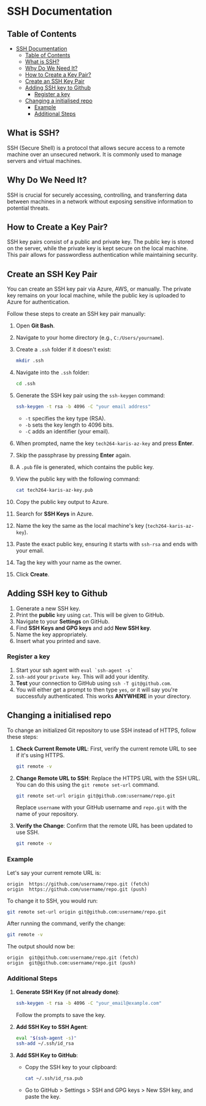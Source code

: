 # SSH Documentation

## Table of Contents

- [SSH Documentation](#ssh-documentation)
  - [Table of Contents](#table-of-contents)
  - [What is SSH?](#what-is-ssh)
  - [Why Do We Need It?](#why-do-we-need-it)
  - [How to Create a Key Pair?](#how-to-create-a-key-pair)
  - [Create an SSH Key Pair](#create-an-ssh-key-pair)
  - [Adding SSH key to Github](#adding-ssh-key-to-github)
    - [Register a key](#register-a-key)
  - [Changing a initialised repo](#changing-a-initialised-repo)
    - [Example](#example)
    - [Additional Steps](#additional-steps)

## What is SSH?

SSH (Secure Shell) is a protocol that allows secure access to a remote machine over an unsecured network. It is commonly used to manage servers and virtual machines.

## Why Do We Need It?

SSH is crucial for securely accessing, controlling, and transferring data between machines in a network without exposing sensitive information to potential threats.

## How to Create a Key Pair?

SSH key pairs consist of a public and private key. The public key is stored on the server, while the private key is kept secure on the local machine. This pair allows for passwordless authentication while maintaining security.

## Create an SSH Key Pair

You can create an SSH key pair via Azure, AWS, or manually. The private key remains on your local machine, while the public key is uploaded to Azure for authentication.

Follow these steps to create an SSH key pair manually:

1. Open **Git Bash**.
2. Navigate to your home directory (e.g., `C:/Users/yourname`).
3. Create a `.ssh` folder if it doesn't exist:

   ```bash
   mkdir .ssh
   ```

4. Navigate into the `.ssh` folder:

   ```bash
   cd .ssh
   ```

5. Generate the SSH key pair using the `ssh-keygen` command:

   ```bash
   ssh-keygen -t rsa -b 4096 -C "your email address"
   ```

   - `-t` specifies the key type (RSA).
   - `-b` sets the key length to 4096 bits.
   - `-C` adds an identifier (your email).
6. When prompted, name the key `tech264-karis-az-key` and press **Enter**.
7. Skip the passphrase by pressing **Enter** again.
8. A `.pub` file is generated, which contains the public key.
9. View the public key with the following command:

   ```bash
   cat tech264-karis-az-key.pub
   ```

10. Copy the public key output to Azure.
11. Search for **SSH Keys** in Azure.
12. Name the key the same as the local machine's key (`tech264-karis-az-key`).
13. Paste the exact public key, ensuring it starts with `ssh-rsa` and ends with your email.
14. Tag the key with your name as the owner.
15. Click **Create**.

## Adding SSH key to Github

1. Generate a new SSH key.
2. Print the **public** key using `cat`. This will be given to GitHub.
3. Navigate to your **Settings** on GitHub.
4. Find **SSH Keys and GPG keys** and add **New SSH key**.
5. Name the key appropriately.
6. Insert what you printed and save.

### Register a key

1. Start your ssh agent with ```eval `ssh-agent -s` ```
2. `ssh-add` your `private key`. This will add your identity.
3. **Test** your connection to GitHub using `ssh -T git@github.com`.
4. You will either get a prompt to then type `yes`, or it will say you're successfuly authenticated. This works **ANYWHERE** in your directory.

## Changing a initialised repo

To change an initialized Git repository to use SSH instead of HTTPS, follow these steps:

1. **Check Current Remote URL**: First, verify the current remote URL to see if it's using HTTPS.

    ```bash
    git remote -v
    ```

2. **Change Remote URL to SSH**: Replace the HTTPS URL with the SSH URL. You can do this using the `git remote set-url` command.

    ```bash
    git remote set-url origin git@github.com:username/repo.git
    ```

    Replace `username` with your GitHub username and `repo.git` with the name of your repository.

3. **Verify the Change**: Confirm that the remote URL has been updated to use SSH.

    ```bash
    git remote -v
    ```

### Example

Let's say your current remote URL is:

```
origin  https://github.com/username/repo.git (fetch)
origin  https://github.com/username/repo.git (push)
```

To change it to SSH, you would run:

```bash
git remote set-url origin git@github.com:username/repo.git
```

After running the command, verify the change:

```bash
git remote -v
```

The output should now be:

```
origin  git@github.com:username/repo.git (fetch)
origin  git@github.com:username/repo.git (push)
```

### Additional Steps

1. **Generate SSH Key (if not already done)**:

    ```bash
    ssh-keygen -t rsa -b 4096 -C "your_email@example.com"
    ```

    Follow the prompts to save the key.

2. **Add SSH Key to SSH Agent**:

    ```bash
    eval "$(ssh-agent -s)"
    ssh-add ~/.ssh/id_rsa
    ```

3. **Add SSH Key to GitHub**:
    - Copy the SSH key to your clipboard:

        ```bash
        cat ~/.ssh/id_rsa.pub
        ```

    - Go to GitHub > Settings > SSH and GPG keys > New SSH key, and paste the key.
